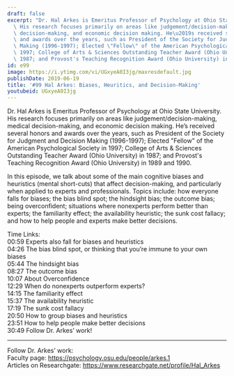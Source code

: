 ```yaml
---
draft: false
excerpt: "Dr. Hal Arkes is Emeritus Professor of Psychology at Ohio State University.\
  \ His research focuses primarily on areas like judgement/decision-making, medical\
  \ decision-making, and economic decision making. He\u2019s received several honors\
  \ and awards over the years, such as President of the Society for Judgment and Decision\
  \ Making (1996-1997); Elected \"Fellow\" of the American Psychological Society in\
  \ 1997; College of Arts & Sciences Outstanding Teacher Award (Ohio University) in\
  \ 1987; and Provost's Teaching Recognition Award (Ohio University) in 1989 and 1990."
id: e99
image: https://i.ytimg.com/vi/UGxyeA0I3jg/maxresdefault.jpg
publishDate: 2019-06-19
title: '#99 Hal Arkes: Biases, Heuritics, and Decision-Making'
youtubeid: UGxyeA0I3jg
---
```

Dr. Hal Arkes is Emeritus Professor of Psychology at Ohio State University. His research focuses primarily on areas like judgement/decision-making, medical decision-making, and economic decision making. He’s received several honors and awards over the years, such as President of the Society for Judgment and Decision Making (1996-1997); Elected "Fellow" of the American Psychological Society in 1997; College of Arts & Sciences Outstanding Teacher Award (Ohio University) in 1987; and Provost's Teaching Recognition Award (Ohio University) in 1989 and 1990.

In this episode, we talk about some of the main cognitive biases and heuristics (mental short-cuts) that affect decision-making, and particularly when applied to experts and professionals. Topics include: how everyone falls for biases; the bias blind spot; the hindsight bias; the outcome bias; being overconfident; situations where nonexperts perform better than experts; the familiarity effect; the availability heuristic; the sunk cost fallacy; and how to help people and experts make better decisions.

Time Links:  
00:59  Experts also fall for biases and heuristics  
04:26  The bias blind spot, or thinking that you’re immune to your own biases                   
05:44  The hindsight bias        
08:27  The outcome bias      
10:07  About Overconfidence        
12:29  When do nonexperts outperform experts?           
14:15  The familiarity effect    
15:37  The availability heuristic  
17:19  The sunk cost fallacy  
20:50  How to group biases and heuristics  
23:51  How to help people make better decisions  
30:49  Follow Dr. Arkes’ work!

---

Follow Dr. Arkes’ work:  
Faculty page: https://psychology.osu.edu/people/arkes.1  
Articles on Researchgate: https://www.researchgate.net/profile/Hal_Arkes
